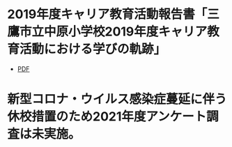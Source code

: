 # 2019年度キャリア教育活動報告書「三鷹市立中原小学校2019年度キャリア教育活動における学びの軌跡」

- [PDF](./nakahara_animation_2019.pdf)

# 新型コロナ・ウイルス感染症蔓延に伴う休校措置のため2021年度アンケート調査は未実施。
